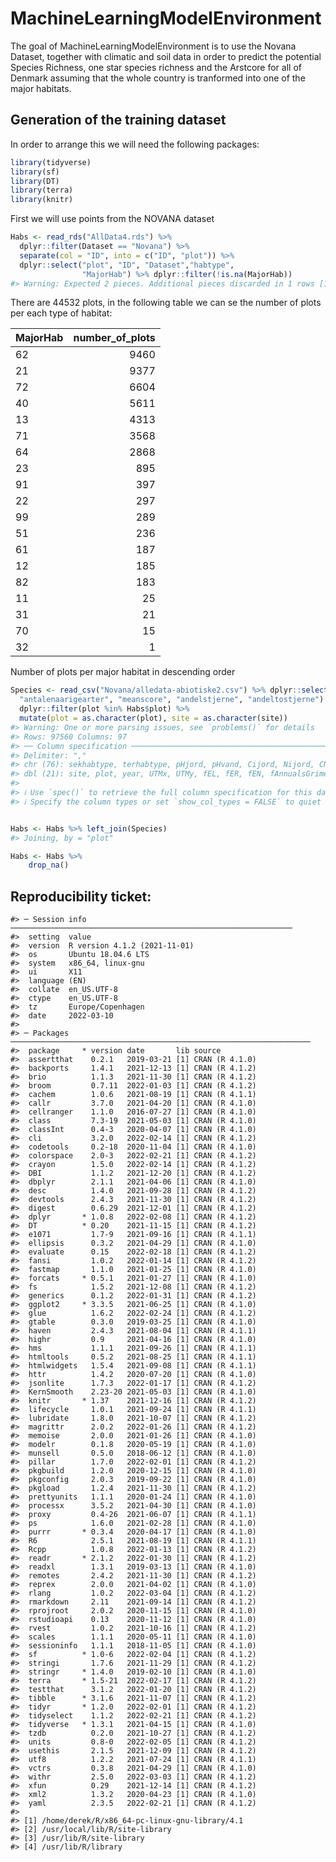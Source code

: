 
<!-- README.md is generated from README.Rmd. Please edit that file -->

# MachineLearningModelEnvironment

<!-- badges: start -->
<!-- badges: end -->

The goal of MachineLearningModelEnvironment is to use the Novana
Dataset, together with climatic and soil data in order to predict the
potential Species Richness, one star species richness and the Arstcore
for all of Denmark assuming that the whole country is tranformed into
one of the major habitats.

## Generation of the training dataset

In order to arrange this we will need the following packages:

``` r
library(tidyverse)
library(sf)
library(DT)
library(terra)
library(knitr)
```

First we will use points from the NOVANA dataset

``` r
Habs <- read_rds("AllData4.rds") %>%
  dplyr::filter(Dataset == "Novana") %>%
  separate(col = "ID", into = c("ID", "plot")) %>%
  dplyr::select("plot", "ID", "Dataset","habtype",
                "MajorHab") %>% dplyr::filter(!is.na(MajorHab)) 
#> Warning: Expected 2 pieces. Additional pieces discarded in 1 rows [1].
```

There are 44532 plots, in the following table we can se the number of
plots per each type of habitat:

| MajorHab | number\_of\_plots |
|:---------|------------------:|
| 62       |              9460 |
| 21       |              9377 |
| 72       |              6604 |
| 40       |              5611 |
| 13       |              4313 |
| 71       |              3568 |
| 64       |              2868 |
| 23       |               895 |
| 91       |               397 |
| 22       |               297 |
| 99       |               289 |
| 51       |               236 |
| 61       |               187 |
| 12       |               185 |
| 82       |               183 |
| 11       |                25 |
| 31       |                21 |
| 70       |                15 |
| 32       |                 1 |

Number of plots per major habitat in descending order

``` r
Species <- read_csv("Novana/alledata-abiotiske2.csv") %>% dplyr::select("site", "plot", "year", "antalarter", "antalstjernearter", "antaltostjernearter",
  "antalenaarigearter", "meanscore", "andelstjerne", "andeltostjerne") %>%
  dplyr::filter(plot %in% Habs$plot) %>%
  mutate(plot = as.character(plot), site = as.character(site))
#> Warning: One or more parsing issues, see `problems()` for details
#> Rows: 97560 Columns: 97
#> ── Column specification ────────────────────────────────────────────────────────
#> Delimiter: ","
#> chr (76): sekhabtype, terhabtype, pHjord, pHvand, Cijord, Nijord, CNratio, F...
#> dbl (21): site, plot, year, UTMx, UTMy, fEL, fER, fEN, fAnnualsGrime, fchmax...
#> 
#> ℹ Use `spec()` to retrieve the full column specification for this data.
#> ℹ Specify the column types or set `show_col_types = FALSE` to quiet this message.


Habs <- Habs %>% left_join(Species)
#> Joining, by = "plot"

Habs <- Habs %>%
    drop_na()
```

## Reproducibility ticket:

    #> ─ Session info ───────────────────────────────────────────────────────────────
    #>  setting  value                       
    #>  version  R version 4.1.2 (2021-11-01)
    #>  os       Ubuntu 18.04.6 LTS          
    #>  system   x86_64, linux-gnu           
    #>  ui       X11                         
    #>  language (EN)                        
    #>  collate  en_US.UTF-8                 
    #>  ctype    en_US.UTF-8                 
    #>  tz       Europe/Copenhagen           
    #>  date     2022-03-10                  
    #> 
    #> ─ Packages ───────────────────────────────────────────────────────────────────
    #>  package     * version date       lib source        
    #>  assertthat    0.2.1   2019-03-21 [1] CRAN (R 4.1.0)
    #>  backports     1.4.1   2021-12-13 [1] CRAN (R 4.1.2)
    #>  brio          1.1.3   2021-11-30 [1] CRAN (R 4.1.2)
    #>  broom         0.7.11  2022-01-03 [1] CRAN (R 4.1.2)
    #>  cachem        1.0.6   2021-08-19 [1] CRAN (R 4.1.1)
    #>  callr         3.7.0   2021-04-20 [1] CRAN (R 4.1.0)
    #>  cellranger    1.1.0   2016-07-27 [1] CRAN (R 4.1.0)
    #>  class         7.3-19  2021-05-03 [1] CRAN (R 4.1.0)
    #>  classInt      0.4-3   2020-04-07 [1] CRAN (R 4.1.0)
    #>  cli           3.2.0   2022-02-14 [1] CRAN (R 4.1.2)
    #>  codetools     0.2-18  2020-11-04 [1] CRAN (R 4.1.0)
    #>  colorspace    2.0-3   2022-02-21 [1] CRAN (R 4.1.2)
    #>  crayon        1.5.0   2022-02-14 [1] CRAN (R 4.1.2)
    #>  DBI           1.1.2   2021-12-20 [1] CRAN (R 4.1.2)
    #>  dbplyr        2.1.1   2021-04-06 [1] CRAN (R 4.1.0)
    #>  desc          1.4.0   2021-09-28 [1] CRAN (R 4.1.2)
    #>  devtools      2.4.3   2021-11-30 [1] CRAN (R 4.1.2)
    #>  digest        0.6.29  2021-12-01 [1] CRAN (R 4.1.2)
    #>  dplyr       * 1.0.8   2022-02-08 [1] CRAN (R 4.1.2)
    #>  DT          * 0.20    2021-11-15 [1] CRAN (R 4.1.2)
    #>  e1071         1.7-9   2021-09-16 [1] CRAN (R 4.1.1)
    #>  ellipsis      0.3.2   2021-04-29 [1] CRAN (R 4.1.0)
    #>  evaluate      0.15    2022-02-18 [1] CRAN (R 4.1.2)
    #>  fansi         1.0.2   2022-01-14 [1] CRAN (R 4.1.2)
    #>  fastmap       1.1.0   2021-01-25 [1] CRAN (R 4.1.0)
    #>  forcats     * 0.5.1   2021-01-27 [1] CRAN (R 4.1.0)
    #>  fs            1.5.2   2021-12-08 [1] CRAN (R 4.1.2)
    #>  generics      0.1.2   2022-01-31 [1] CRAN (R 4.1.2)
    #>  ggplot2     * 3.3.5   2021-06-25 [1] CRAN (R 4.1.0)
    #>  glue          1.6.2   2022-02-24 [1] CRAN (R 4.1.2)
    #>  gtable        0.3.0   2019-03-25 [1] CRAN (R 4.1.0)
    #>  haven         2.4.3   2021-08-04 [1] CRAN (R 4.1.1)
    #>  highr         0.9     2021-04-16 [1] CRAN (R 4.1.0)
    #>  hms           1.1.1   2021-09-26 [1] CRAN (R 4.1.1)
    #>  htmltools     0.5.2   2021-08-25 [1] CRAN (R 4.1.1)
    #>  htmlwidgets   1.5.4   2021-09-08 [1] CRAN (R 4.1.1)
    #>  httr          1.4.2   2020-07-20 [1] CRAN (R 4.1.0)
    #>  jsonlite      1.7.3   2022-01-17 [1] CRAN (R 4.1.2)
    #>  KernSmooth    2.23-20 2021-05-03 [1] CRAN (R 4.1.0)
    #>  knitr       * 1.37    2021-12-16 [1] CRAN (R 4.1.2)
    #>  lifecycle     1.0.1   2021-09-24 [1] CRAN (R 4.1.1)
    #>  lubridate     1.8.0   2021-10-07 [1] CRAN (R 4.1.2)
    #>  magrittr      2.0.2   2022-01-26 [1] CRAN (R 4.1.2)
    #>  memoise       2.0.0   2021-01-26 [1] CRAN (R 4.1.0)
    #>  modelr        0.1.8   2020-05-19 [1] CRAN (R 4.1.0)
    #>  munsell       0.5.0   2018-06-12 [1] CRAN (R 4.1.0)
    #>  pillar        1.7.0   2022-02-01 [1] CRAN (R 4.1.2)
    #>  pkgbuild      1.2.0   2020-12-15 [1] CRAN (R 4.1.0)
    #>  pkgconfig     2.0.3   2019-09-22 [1] CRAN (R 4.1.0)
    #>  pkgload       1.2.4   2021-11-30 [1] CRAN (R 4.1.2)
    #>  prettyunits   1.1.1   2020-01-24 [1] CRAN (R 4.1.0)
    #>  processx      3.5.2   2021-04-30 [1] CRAN (R 4.1.0)
    #>  proxy         0.4-26  2021-06-07 [1] CRAN (R 4.1.1)
    #>  ps            1.6.0   2021-02-28 [1] CRAN (R 4.1.0)
    #>  purrr       * 0.3.4   2020-04-17 [1] CRAN (R 4.1.0)
    #>  R6            2.5.1   2021-08-19 [1] CRAN (R 4.1.1)
    #>  Rcpp          1.0.8   2022-01-13 [1] CRAN (R 4.1.2)
    #>  readr       * 2.1.2   2022-01-30 [1] CRAN (R 4.1.2)
    #>  readxl        1.3.1   2019-03-13 [1] CRAN (R 4.1.0)
    #>  remotes       2.4.2   2021-11-30 [1] CRAN (R 4.1.2)
    #>  reprex        2.0.0   2021-04-02 [1] CRAN (R 4.1.0)
    #>  rlang         1.0.2   2022-03-04 [1] CRAN (R 4.1.2)
    #>  rmarkdown     2.11    2021-09-14 [1] CRAN (R 4.1.2)
    #>  rprojroot     2.0.2   2020-11-15 [1] CRAN (R 4.1.0)
    #>  rstudioapi    0.13    2020-11-12 [1] CRAN (R 4.1.0)
    #>  rvest         1.0.2   2021-10-16 [1] CRAN (R 4.1.2)
    #>  scales        1.1.1   2020-05-11 [1] CRAN (R 4.1.0)
    #>  sessioninfo   1.1.1   2018-11-05 [1] CRAN (R 4.1.0)
    #>  sf          * 1.0-6   2022-02-04 [1] CRAN (R 4.1.2)
    #>  stringi       1.7.6   2021-11-29 [1] CRAN (R 4.1.2)
    #>  stringr     * 1.4.0   2019-02-10 [1] CRAN (R 4.1.0)
    #>  terra       * 1.5-21  2022-02-17 [1] CRAN (R 4.1.2)
    #>  testthat      3.1.2   2022-01-20 [1] CRAN (R 4.1.2)
    #>  tibble      * 3.1.6   2021-11-07 [1] CRAN (R 4.1.2)
    #>  tidyr       * 1.2.0   2022-02-01 [1] CRAN (R 4.1.2)
    #>  tidyselect    1.1.2   2022-02-21 [1] CRAN (R 4.1.2)
    #>  tidyverse   * 1.3.1   2021-04-15 [1] CRAN (R 4.1.0)
    #>  tzdb          0.2.0   2021-10-27 [1] CRAN (R 4.1.2)
    #>  units         0.8-0   2022-02-05 [1] CRAN (R 4.1.2)
    #>  usethis       2.1.5   2021-12-09 [1] CRAN (R 4.1.2)
    #>  utf8          1.2.2   2021-07-24 [1] CRAN (R 4.1.1)
    #>  vctrs         0.3.8   2021-04-29 [1] CRAN (R 4.1.0)
    #>  withr         2.5.0   2022-03-03 [1] CRAN (R 4.1.2)
    #>  xfun          0.29    2021-12-14 [1] CRAN (R 4.1.2)
    #>  xml2          1.3.2   2020-04-23 [1] CRAN (R 4.1.0)
    #>  yaml          2.3.5   2022-02-21 [1] CRAN (R 4.1.2)
    #> 
    #> [1] /home/derek/R/x86_64-pc-linux-gnu-library/4.1
    #> [2] /usr/local/lib/R/site-library
    #> [3] /usr/lib/R/site-library
    #> [4] /usr/lib/R/library
